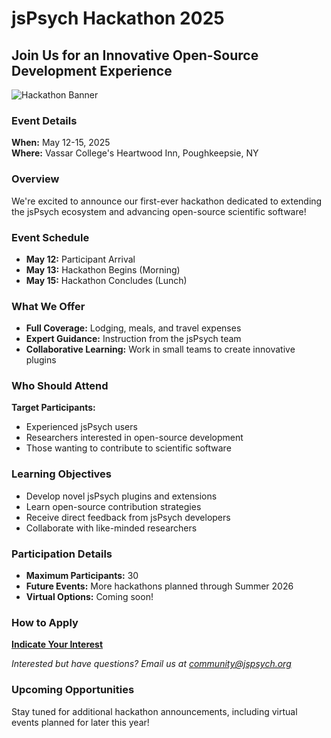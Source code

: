 # jsPsych Hackathon 2025

## Join Us for an Innovative Open-Source Development Experience

![Hackathon Banner](/api/placeholder/1200/400)

### Event Details

**When:** May 12-15, 2025  
**Where:** Vassar College's Heartwood Inn, Poughkeepsie, NY

### Overview

We're excited to announce our first-ever hackathon dedicated to extending the jsPsych ecosystem and advancing open-source scientific software!

### Event Schedule

- **May 12:** Participant Arrival
- **May 13:** Hackathon Begins (Morning)
- **May 15:** Hackathon Concludes (Lunch)

### What We Offer

- **Full Coverage:** Lodging, meals, and travel expenses
- **Expert Guidance:** Instruction from the jsPsych team
- **Collaborative Learning:** Work in small teams to create innovative plugins

### Who Should Attend

**Target Participants:**
- Experienced jsPsych users
- Researchers interested in open-source development
- Those wanting to contribute to scientific software

### Learning Objectives

- Develop novel jsPsych plugins and extensions
- Learn open-source contribution strategies
- Receive direct feedback from jsPsych developers
- Collaborate with like-minded researchers

### Participation Details

- **Maximum Participants:** 30
- **Future Events:** More hackathons planned through Summer 2026
- **Virtual Options:** Coming soon!

### How to Apply

[**Indicate Your Interest**](https://docs.google.com/forms/d/e/1FAIpQLSe8jG20UlSE3KmS2oH2249LF3-etDgasag2AXgfFLU0-wljhA/viewform?usp=sf_link)

*Interested but have questions? Email us at community@jspsych.org*

### Upcoming Opportunities

Stay tuned for additional hackathon announcements, including virtual events planned for later this year!
